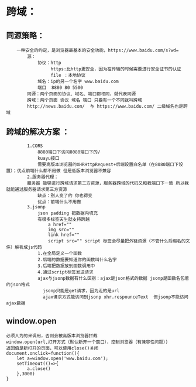  # 跨域：
##  同源策略：
        一种安全的约定，是浏览器最基本的安全功能，https://www.baidu.com/s?wd=
            源：
                协议：http
                     https:比http更安全，因为在传输的时候需要进行安全证书的认证
                     file ：本地协议
                域名：ip的另一个名字 www.baidu.com
                端口  8880 80 5500 
            同源：两个页面的协议、域名、端口都相同，就代表同源
            跨域：两个页面 协议 域名 端口 只要有一个不同就叫跨域
            http://news.baidu.com/  与 https://www.baidu.com/ 二级域名也是跨域
##  跨域的解决方案 ：
            1.CORS
                8880端口下访问8080端口下的/
                kuayu接口
                需要高版本浏览器的XHRHttpRequest+后端设置白名单（在8080端口下设置）；优点前端什么都不用做 但是低版本浏览器不兼容
            2.服务器代理：
            服务器 能够进行跨域请求第三方资源，服务器跨域的代码又和我端口下一致 所以我就能通过服务器请求第三方资源
                缺点：别人变了的 你也得变
                优点：前端什么不用做
            3.jsonp
                json padding 把数据内填充 
                有很多标签天生就支持跨越
                    a href=""
                    img src=""
                    link href=""
                    script src="" script 标签会尽量把外链资源（不管什么后缀名的文件）解析成js代码
                1.在全局定义一个函数
                2.后端的数据要知道你的函数叫什么名字
                3.后端把数据放到函数调用中
                4.通过script标签发送请求
                ajax与jsonp数据有什么区别：ajax是json格式的数据 jsonp是函数名包着的json格式
                  jsonp只能是get请求，因为走的是url
                  ajax请求方式能访问到jsonp xhr.respounceText  但jsonp不能访问ajax数据
## window.open
    必须人为的来调用，否则会被高版本浏览器拦截
    window.open(url,打开方式（默认新开一个窗口），控制浏览器（有兼容性问题）)
    返回值是新打开的页面，可以使用close()关闭
    document.onclick=function(){
        let a=window.open('www.baidu.com');
        setTimeout(()=>{
            a.close()
        },3000)
    }